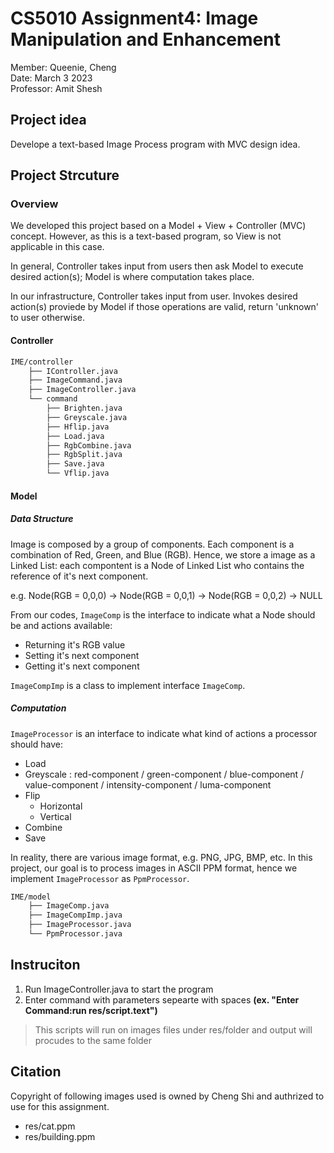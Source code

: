 # CS5010 Assignment4: Image Manipulation and Enhancement
Member: Queenie, Cheng    
Date: March 3 2023   
Professor: Amit Shesh

## Project idea
Develope a text-based Image Process program with MVC design idea.

## Project Strcuture

### Overview
We developed this project based on a Model + View + Controller (MVC) concept. However, as this is a text-based program, so View is not applicable in this case.

In general, Controller takes input from users then ask Model to execute desired action(s); Model is where computation takes place.

In our infrastructure, Controller takes input from user. Invokes desired action(s) proviede by Model if those operations are valid, return 'unknown' to user otherwise.

#### Controller
``` bash
IME/controller
    ├── IController.java
    ├── ImageCommand.java
    ├── ImageController.java
    └── command
        ├── Brighten.java
        ├── Greyscale.java
        ├── Hflip.java
        ├── Load.java
        ├── RgbCombine.java
        ├── RgbSplit.java
        ├── Save.java
        └── Vflip.java
```

#### Model

##### Data Structure
Image is composed by a group of components.
Each component is a combination of Red, Green, and Blue (RGB).
Hence, we store a image as a Linked List: each compontent is a Node of Linked List who contains the reference of it's next component.

e.g. Node(RGB = 0,0,0) -> Node(RGB = 0,0,1) -> Node(RGB = 0,0,2) -> NULL

From our codes, `ImageComp` is the interface to indicate what a Node should be and actions available:
- Returning it's RGB value
- Setting it's next component
- Getting it's next component

`ImageCompImp` is a class to implement interface `ImageComp`.

##### Computation
`ImageProcessor` is an interface to indicate what kind of actions a processor should have:
- Load
- Greyscale : red-component / green-component / blue-component / value-component / intensity-component / luma-component
- Flip
  - Horizontal
  - Vertical
- Combine
- Save

In reality, there are various image format, e.g. PNG, JPG, BMP, etc.
In this project, our goal is to process images in ASCII PPM format, hence we implement `ImageProcessor` as `PpmProcessor`.

``` bash
IME/model
    ├── ImageComp.java
    ├── ImageCompImp.java
    ├── ImageProcessor.java
    └── PpmProcessor.java
```

## Instruciton
1.  Run ImageController.java to start the program   
2.  Enter command with parameters sepearte with spaces  **(ex. "Enter Command:run res/script.text")**
>This scripts will run on images files under res/folder and output will procudes to the same folder 

## Citation
Copyright of following images used is owned by Cheng Shi and authrized to use for this assignment.
- res/cat.ppm  
- res/building.ppm